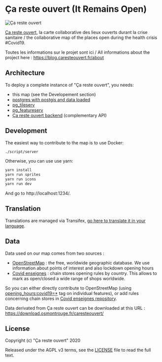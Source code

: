 # Ça reste ouvert (It Remains Open)

![Ça reste ouvert](assets/logo.png)

[Ça reste ouvert](https://caresteouvert.fr), la carte collaborative des lieux ouverts durant la crise sanitaire / the collaborative map of the places open during the health crisis #Covid19.

Toutes les informations sur le projet sont ici / All informations about the project here : https://blog.caresteouvert.fr/about

## Architecture

To deploy a complete instance of "Ça reste ouvert", you needs:

- this map (see the Developement section)
- [postgres with postgis and data loaded](db/)
- [pg_tileserv](https://access.crunchydata.com/documentation/pg_tileserv/latest/)
- [pg_featureserv](https://access.crunchydata.com/documentation/pg_featureserv/latest/)
- [Ça reste ouvert backend](https://github.com/osmontrouge/caresteouvert_backend) (complementary API)


## Development

The easiest way to contribute to the map is to use Docker:

```bash
./script/server
```

Otherwise, you can use use yarn:

```bash
yarn install
yarn run sprites
yarn run icons
yarn run dev
```

And go to http://localhost:1234/.

## Translation

Translations are managed via Transifex, [go here to translate it in your language](https://www.transifex.com/openlevelup/ca-reste-ouvert/languages/).

## Data

Data used on our map comes from two sources :
* [OpenStreetMap](https://openstreetmap.org/) : the free, worldwide geographic database. We use information about points of interest and also lockdown opening hours
* [Covid enseignes](https://github.com/PanierAvide/Covid_enseignes) : chain stores opening rules by country. This allows to mark as open/closed a wide range of shops worldwide.

So you can either directly contribute to OpenStreetMap (using [opening_hours:covid19=*](https://wiki.openstreetmap.org/wiki/Key:opening_hours:covid19) tag on individual features), or add rules concerning chain stores in [Covid enseignes repository](https://github.com/PanierAvide/Covid_enseignes#report-information).

Data derivated from Ça reste ouvert can be downloaded at this URL : https://download.osmontrouge.fr/caresteouvert/

## License

Copyright (c) "Ça reste ouvert" 2020

Released under the AGPL v3 terms, see the [LICENSE](LICENSE.txt) file to read the full text.
